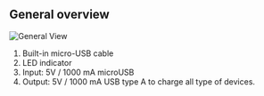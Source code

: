 ## General overview

![General View](http://static.energysistem.com/images/manuals/42251/55d33eb60ee5c.jpg)

1. Built-in micro-USB cable
2. LED indicator
3. Input: 5V / 1000 mA microUSB  
4. Output: 5V / 1000 mA USB type A to charge all type of devices.



